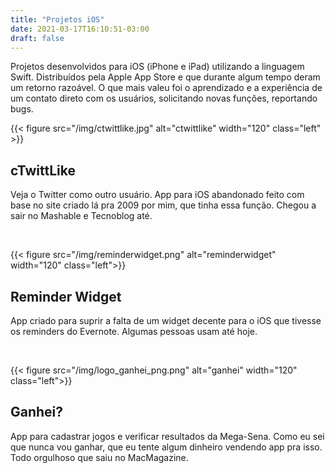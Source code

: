 ```yaml
---
title: "Projetos iOS"
date: 2021-03-17T16:10:51-03:00
draft: false
---
```


Projetos desenvolvidos para iOS (iPhone e iPad) utilizando a linguagem Swift. Distribuídos pela Apple App Store e que durante algum tempo deram um retorno razoável. O que mais valeu foi o aprendizado e a experiência de um contato direto com os usuários, solicitando novas funções, reportando bugs.


{{< figure src="/img/ctwittlike.jpg" alt="ctwittlike" width="120" class="left" >}}
## cTwittLike
Veja o Twitter como outro usuário. App para iOS abandonado feito com base no site criado lá pra 2009 por mim, que tinha essa função. Chegou a sair no Mashable e Tecnoblog até.


&nbsp;
&nbsp;

{{< figure src="/img/reminderwidget.png" alt="reminderwidget" width="120" class="left">}}
## Reminder Widget
App criado para suprir a falta de um widget decente para o iOS que tivesse os reminders do Evernote. Algumas pessoas usam até hoje.


&nbsp;
&nbsp;

{{< figure src="/img/logo_ganhei_png.png" alt="ganhei" width="120" class="left">}}
## Ganhei?
App para cadastrar jogos e verificar resultados da Mega-Sena. Como eu sei que nunca vou ganhar, que eu tente algum dinheiro vendendo app pra isso. Todo orgulhoso que saiu no MacMagazine.